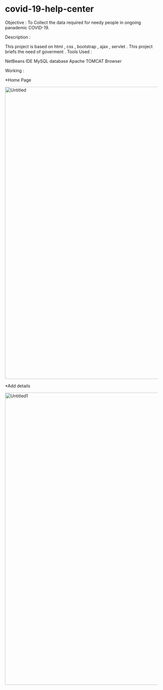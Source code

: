 # covid-19-help-center
Objective : To Collect the data required for needy people in ongoing panademic COVID-19.

Description :

This project is based on html , css , bootstrap , ajax , servlet .
This project briefs the need of goverment .
Tools Used :

NetBeans IDE
MySQL database
Apache TOMCAT
Browser

Working :

*Home Page

<img width="960" alt="Untitled" src="https://user-images.githubusercontent.com/50298116/81141910-a504c200-8f8b-11ea-9343-537d2bd9053b.png">


*Add details


<img width="960" alt="Untitled1" src="https://user-images.githubusercontent.com/50298116/81142426-493b3880-8f8d-11ea-80d5-ed1c087e46f4.png">

